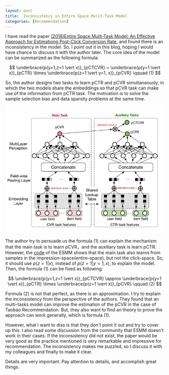 ```yaml
---
layout: post
title:  Inconsistency in Entire Space Mulit-Task Model
categories: [Recommendation]
---
```




I have read the paper [(2018)Entire Space Mulit-Task Model: An Effective Approach for Estimationg Post-Click Conversion Rate](https://arxiv.org/pdf/1804.07931.pdf), and found there is an inconsistency in the model. So, I point out it in this blog, hoping I would have chance to discuss it with the author later. The core idea of the model can be summarized as the following formula:


$$
\underbrace{p(y=1,z=1 \vert x)}_{pCTCVR} = \underbrace{p(y=1 \vert x)}_{pCTR} \times \underbrace{p(z=1 \vert y=1, x)}_{pCVR} \qquad (1)
$$


So, the author designs two tasks to learn pCTR and pCVR simultaneously, in which the two models share the embeddings so that pCVR task can make use of the information from pCTR task. The motivation is to solve the sample selection bias and data sparsity problems at the same time. 

![](\img\emss_model.png)



The author try to persuade us the formula (1) can explain the mechanism that the main task is to learn pCVR，and the auxiliary task is learn pCTR. However, the [code](https://github.com/yangxudong/deeplearning/blob/master/esmm/esmm.py) of the ESMM shows that the main task also learns from samples in the impression-space(entire-space), but not the click-space. So, it should use $p(z=1 \vert x)$, instead of $p(z=1 \vert y=1, x)$, to explain the model. Then, the formula (1) can be fixed as following:


$$
\underbrace{p(y=1,z=1 \vert x)}_{pCTCVR} \approx \underbrace{p(y=1 \vert x)}_{pCTR} \times \underbrace{p(z=1 \vert x)}_{pCVR} \qquad (2)
$$


Formula (2) is not that perfect, as there is an approximation. I try to explain the inconsistency from the perspective of the authors. They found that an multi-tasks model can improve the estimation of the pCVR in the case of Taobao Recommendation. But, they also want to find an theory to prove the approach can work generally, which is formula (1). 

However, what I want to diss is that they don't point it out and try to cover up this. I also read some discussion from the community that ESMM doesn't work in their cases. If the inconsistency did not exist, the paper would be very good as the practice mentioned is very remarkable and impressive for recommendation. The inconsistency makes me puzzled, so I discuss it with my colleagues and finally to make it clear.

Details are very important. Pay attention to details, and accomplish great things.





